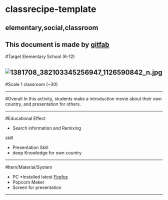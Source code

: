 # classrecipe-template
## elementary,social,classroom
This document is made by [gitfab](http://gitfab.org)
---
#Target
Elementary School (6-12)

![1381708_382103345256947_1126590842_n.jpg](https://raw.github.com/dadaa/classrecipe-template/master/gitfab/resources/1381708_382103345256947_1126590842_n.jpg)
---
#Scale
1 classroom (~30)

---
#Overall
In this activity, students make a introduction movie about their own country, and presentation for others.


---
#Educational Effect
* Search information and Remixing

skill

* Presentation Skill
* deep Knowledge for own country

---
#Item/Material/System
* PC *Installed latest [Firefox](http://www.mozilla.org/en-US/firefox/)
* Popcorn Maker
* Screen for presentation
---
